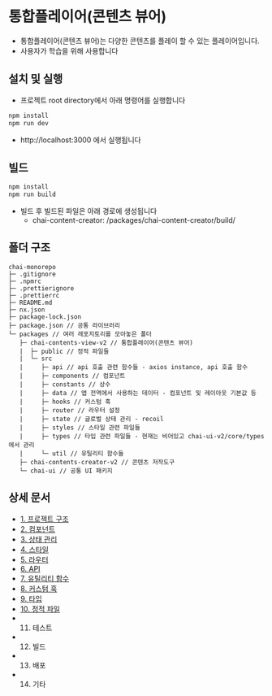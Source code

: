 # 통합플레이어(콘텐츠 뷰어)

- 통합플레이어(콘텐츠 뷰어)는 다양한 콘텐츠를 플레이 할 수 있는 플레이어입니다.
- 사용자가 학습을 위해 사용합니다

## 설치 및 실행

- 프로젝트 root directory에서 아래 명령어를 실행합니다

```bash
npm install
npm run dev
```

- http://localhost:3000 에서 실행됩니다

## 빌드

```bash
npm install
npm run build
```

- 빌드 후 빌드된 파일은 아래 경로에 생성됩니다
  - chai-content-creator: /packages/chai-content-creator/build/

## 폴더 구조

```
chai-monorepo
├─ .gitignore
├─ .npmrc
├─ .prettierignore
├─ .prettierrc
├─ README.md
├─ nx.json
├─ package-lock.json
├─ package.json // 공통 라이브러리
└─ packages // 여러 레포지토리를 모아놓은 폴더
   ├─ chai-contents-view-v2 // 통합플레이어(콘텐츠 뷰어)
   |  ├─ public // 정적 파일들
   |  └─ src
   |     ├─ api // api 호출 관련 함수들 - axios instance, api 호출 함수
   |     ├─ components // 컴포넌트
   |     ├─ constants // 상수
   |     ├─ data // 앱 전역에서 사용하는 데이터 - 컴포넌트 및 레이아웃 기본값 등
   |     ├─ hooks // 커스텀 훅
   |     ├─ router // 라우터 설정
   |     ├─ state // 글로벌 상태 관리 - recoil
   |     ├─ styles // 스타일 관련 파일들
   |     ├─ types // 타입 관련 파일들 - 현재는 비어있고 chai-ui-v2/core/types 에서 관리
   |     └─ util // 유틸리티 함수들
   ├─ chai-contents-creator-v2 // 콘텐츠 저작도구
   └─ chai-ui // 공통 UI 패키지

```

## 상세 문서

- [1. 프로젝트 구조](../../docs/view/01_project.md)
- [2. 컴포넌트](../../docs/view/02_컴포넌트.md)
- [3. 상태 관리](../../docs/view/03_상태관리.md)
- [4. 스타일](../../docs/view/04_스타일.md)
- [5. 라우터](../../docs/view/05_라우터.md)
- [6. API](../../docs/view/06_API.md)
- [7. 유틸리티 함수](../../docs/view/07_유틸함수.md)
- [8. 커스텀 훅](../../docs/view/08_커스텀훅.md)
- [9. 타입](../../docs/view/09_타입.md)
- [10. 정적 파일](../../docs/view/10_정적파일.md)
- 11. 테스트
- 12. 빌드
- 13. 배포
- 14. 기타
